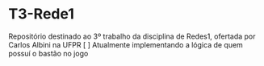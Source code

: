 # T3-Rede1
Repositório destinado ao 3º trabalho da disciplina de Redes1, ofertada por Carlos Albini na UFPR
[ ] Atualmente implementando a lógica de quem possuí o bastão no jogo
